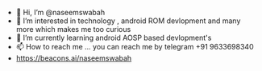 - 👋 Hi, I’m @naseemswabah
- 👀 I’m interested in technology , android ROM devlopment and many more which makes me too curious
- 🌱 I’m currently learning android AOSP based devlopment's
- 📫 How to reach me ... you can reach me by telegram +91 9633698340
- https://beacons.ai/naseemswabah
<!---
naseemswabah/naseemswabah is a ✨ special ✨ repository because its `README.md` (this file) appears on your GitHub profile.
You can click the Preview link to take a look at your changes.
--->
